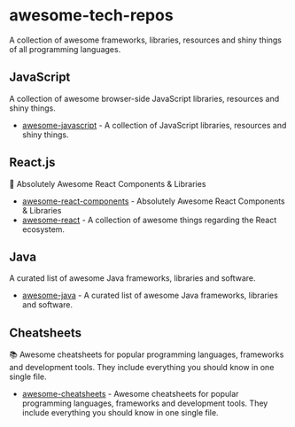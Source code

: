 # awesome-tech-repos
A collection of awesome frameworks, libraries, resources and shiny things of all programming languages.


## JavaScript
A collection of awesome browser-side JavaScript libraries, resources and shiny things.

* [awesome-javascript](https://github.com/sorrycc/awesome-javascript) - A collection of JavaScript libraries, resources and shiny things.


## React.js
🚀 Absolutely Awesome React Components & Libraries

* [awesome-react-components](https://github.com/brillout/awesome-react-components) - Absolutely Awesome React Components & Libraries
* [awesome-react](https://github.com/enaqx/awesome-react) - A collection of awesome things regarding the React ecosystem.


## Java
A curated list of awesome Java frameworks, libraries and software.

* [awesome-java](https://github.com/akullpp/awesome-java) - A curated list of awesome Java frameworks, libraries and software.

## Cheatsheets
📚 Awesome cheatsheets for popular programming languages, frameworks and development tools. They include everything you should know in one single file.

* [awesome-cheatsheets](https://github.com/LeCoupa/awesome-cheatsheets) - Awesome cheatsheets for popular programming languages, frameworks and development tools. They include everything you should know in one single file.


